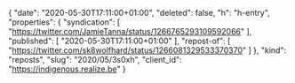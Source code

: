 {
  "date": "2020-05-30T17:11:00+01:00",
  "deleted": false,
  "h": "h-entry",
  "properties": {
    "syndication": [
      "https://twitter.com/JamieTanna/status/1266765293109592066"
    ],
    "published": [
      "2020-05-30T17:11:00+01:00"
    ],
    "repost-of": [
      "https://twitter.com/sk8wolfhard/status/1266081329533370370"
    ]
  },
  "kind": "reposts",
  "slug": "2020/05/3s0xh",
  "client_id": "https://indigenous.realize.be"
}
